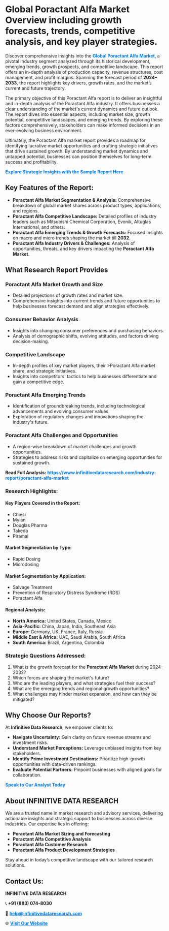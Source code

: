 <h1>Global Poractant Alfa Market Overview including growth forecasts, trends, competitive analysis, and key player strategies.</h1>
<p>
Discover comprehensive insights into the 
<a href="https://www.infinitivedataresearch.com/industry-report/poractant-alfa-market" rel="dofollow" style="color: #007BFF; text-decoration: none;"><strong>Global Poractant Alfa Market</strong></a>, a pivotal industry segment analyzed through its historical development, emerging trends, growth prospects, and competitive landscape. This report offers an in-depth analysis of production capacity, revenue structures, cost management, and profit margins. Spanning the forecast period of <strong>2024–2033</strong>, the report highlights key drivers, growth rates, and the market’s current and future trajectory.
</p>
<p>
The primary objective of this Poractant Alfa report is to deliver an insightful and in-depth analysis of the Poractant Alfa industry. It offers businesses a clear understanding of the market's current dynamics and future outlook. The report dives into essential aspects, including market size, growth potential, competitive landscapes, and emerging trends. By exploring these factors comprehensively, stakeholders can make informed decisions in an ever-evolving business environment.
</p>
<p>
Ultimately, the Poractant Alfa market report provides a roadmap for identifying lucrative market opportunities and crafting strategic initiatives that drive sustained growth. By understanding market dynamics and untapped potential, businesses can position themselves for long-term success and profitability.
</p>
<p>
<a href="https://www.infinitivedataresearch.com/request-sample/reportId=111541" style="color: #007BFF; text-decoration: none;"><strong>Explore Strategic Insights with the Sample Report Here</strong></a>
</p>

<h2>Key Features of the Report:</h2>
<ul>
<li><strong>Poractant Alfa Market Segmentation & Analysis:</strong> Comprehensive breakdown of global market shares across product types, applications, and regions.</li>
<li><strong>Poractant Alfa Competitive Landscape:</strong> Detailed profiles of industry leaders such as Mitsubishi Chemical Corporation, Evonik, Altuglas International, and others.</li>
<li><strong>Poractant Alfa Emerging Trends & Growth Forecasts:</strong> Focused insights on macro and micro trends shaping the market till <strong>2032</strong>.</li>
<li><strong>Poractant Alfa Industry Drivers & Challenges:</strong> Analysis of opportunities, threats, and key drivers impacting the <strong>Poractant Alfa Market</strong>.</li>
</ul>

<h2>What Research Report Provides</h2>
<h3>Poractant Alfa Market Growth and Size</h3>
<ul>
<li>Detailed projections of growth rates and market size.</li>
<li>Comprehensive insights into current trends and future opportunities to help businesses forecast demand and align strategies effectively.</li>
</ul>

<h3>Consumer Behavior Analysis</h3>
<ul>
<li>Insights into changing consumer preferences and purchasing behaviors.</li>
<li>Analysis of demographic shifts, evolving attitudes, and factors driving decision-making.</li>
</ul>

<h3>Competitive Landscape</h3>
<ul>
<li>In-depth profiles of key market players, their >Poractant Alfa market share, and strategic initiatives.</li>
<li>Insights into competitors' tactics to help businesses differentiate and gain a competitive edge.</li>
</ul>

<h3>Poractant Alfa Emerging Trends</h3>
<ul>
<li>Identification of groundbreaking trends, including technological advancements and evolving consumer values.</li>
<li>Exploration of regulatory changes and innovations shaping the industry's future.</li>
</ul>

<h3>Poractant Alfa Challenges and Opportunities</h3>
<ul>
<li>A region-wise breakdown of market challenges and growth opportunities.</li>
<li>Strategies to address risks and capitalize on emerging opportunities for sustained growth.</li>
</ul>
<p><strong>Read Full Analysis:</strong> <a href="https://www.infinitivedataresearch.com/industry-report/poractant-alfa-market" rel="dofollow" style="color: #007BFF; text-decoration: none;"><strong>https://www.infinitivedataresearch.com/industry-report/poractant-alfa-market</strong></a></p>
<h3>Research Highlights:</h3>
<h4>Key Players Covered in the Report:</h4>
<ul><li>Chiesi</li><li>Mylan</li><li>Douglas Pharma</li><li>Takeda</li><li>Piramal</li></ul>
<h4>Market Segmentation by Type:</h4>
<ul><li>Rapid Dosing</li><li>Microdosing</li></ul>
<h4>Market Segmentation by Application:</h4>
<ul><li>Salvage Treatment</li><li>Prevention of Respiratory Distress Syndrome (RDS)</li><li>Poractant Alfa</li></ul>

<h4>Regional Analysis:</h4>
<ul>
<li><strong>North America:</strong> United States, Canada, Mexico</li>
<li><strong>Asia-Pacific:</strong> China, Japan, India, Southeast Asia</li>
<li><strong>Europe:</strong> Germany, UK, France, Italy, Russia</li>
<li><strong>Middle East & Africa:</strong> UAE, Saudi Arabia, South Africa</li>
<li><strong>South America:</strong> Brazil, Argentina, Colombia</li>
</ul>

<h3>Strategic Questions Addressed:</h3>
<ol>
<li>What is the growth forecast for the <strong>Poractant Alfa Market</strong> during 2024–2032?</li>
<li>Which forces are shaping the market's future?</li>
<li>Who are the leading players, and what strategies fuel their success?</li>
<li>What are the emerging trends and regional growth opportunities?</li>
<li>What challenges may hinder market expansion, and how can they be mitigated?</li>
</ol>

<h2>Why Choose Our Reports?</h2>
<p>At <strong>Infinitive Data Research</strong>, we empower clients to:</p>
<ul>
<li><strong>Navigate Uncertainty:</strong> Gain clarity on future revenue streams and investment risks.</li>
<li><strong>Understand Market Perceptions:</strong> Leverage unbiased insights from key stakeholders.</li>
<li><strong>Identify Prime Investment Destinations:</strong> Prioritize high-growth opportunities with data-driven rankings.</li>
<li><strong>Evaluate Potential Partners:</strong> Pinpoint businesses with aligned goals for collaboration.</li>
</ul>
<p><a href="https://www.infinitivedataresearch.com/industry-report/poractant-alfa-market" rel="dofollow" style="color: #007BFF; text-decoration: none;"><strong>Speak to Our Analyst Today</strong></a></p>

<h2>About INFINITIVE DATA RESEARCH</h2>
<p>We are a trusted name in market research and advisory services, delivering actionable insights and strategic support to businesses across diverse industries. Our expertise lies in offering:</p>
<ul>
<li><strong>Poractant Alfa Market Sizing and Forecasting</strong></li>
<li><strong>Poractant Alfa Competitive Analysis</strong></li>
<li><strong>Poractant Alfa Customer Research</strong></li>
<li><strong>Poractant Alfa Product Development Strategies</strong></li>
</ul>
<p>Stay ahead in today’s competitive landscape with our tailored research solutions.</p>

<h2>Contact Us:</h2>
<p><strong>INFINITIVE DATA RESEARCH</strong></p>
<p>📞 <strong>+91 (883) 074-8030</strong></p>
<p>📧 <strong><a href="mailto:help@infinitivedataresearch.com" style="color: #007BFF;">help@infinitivedataresearch.com</a></strong></p>
<p>🌐 <strong><a href="https://www.infinitivedataresearch.com" rel="dofollow" style="color: #007BFF;">Visit Our Website</a></strong></p>